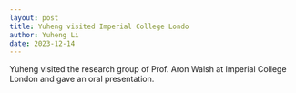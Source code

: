 ```yaml
---
layout: post
title: Yuheng visited Imperial College Londo
author: Yuheng Li
date: 2023-12-14
---
```


Yuheng visited the research group of Prof. Aron Walsh at Imperial College London and gave an oral presentation.